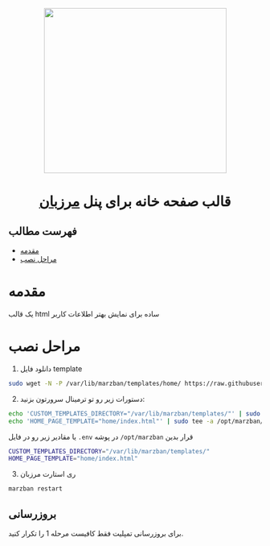 <p align="center">
  <a href="https://github.com/oXIIIo/marzban-template/tree/master/home" target="_blank" rel="noopener noreferrer">
    <picture>
      <source media="(prefers-color-scheme: dark)" srcset="https://raw.githubusercontent.com/oXIIIo/marzban-template/master/home/preview.jpg">
      <img width="363" height="328" src="https://raw.githubusercontent.com/oXIIIo/marzban-template/master/home/preview.jpg">
    </picture>
  </a>
</p>
<h1 align="center"/>قالب صفحه خانه برای پنل  <a href="https://github.com/Gozargah/Marzban">مرزبان</a></h1>

## فهرست مطالب
- [مقدمه](#مقدمه)
- [مراحل نصب](#مراحل-نصب)

# مقدمه
یک قالب html ساده برای نمایش بهتر اطلاعات کاربر

# مراحل نصب
1. دانلود فایل template
```sh
sudo wget -N -P /var/lib/marzban/templates/home/ https://raw.githubusercontent.com/oXIIIo/marzban-template/master/home/index.html
```

2. دستورات زیر رو تو ترمینال سرورتون بزنید:
```sh
echo 'CUSTOM_TEMPLATES_DIRECTORY="/var/lib/marzban/templates/"' | sudo tee -a /opt/marzban/.env
echo 'HOME_PAGE_TEMPLATE="home/index.html"' | sudo tee -a /opt/marzban/.env
```
یا مقادیر زیر رو در فایل `.env` در پوشه `/opt/marzban` قرار بدین
```sh
CUSTOM_TEMPLATES_DIRECTORY="/var/lib/marzban/templates/"
HOME_PAGE_TEMPLATE="home/index.html"
```

3. ری استارت مرزبان
```sh
marzban restart
```

## بروزرسانی
برای بروزرسانی تمپلیت فقط کافیست مرحله 1 را تکرار کنید.
